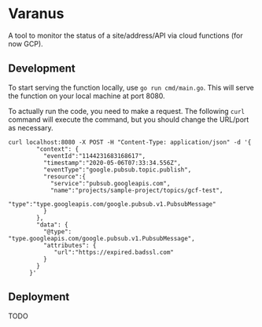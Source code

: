 # Varanus

A tool to monitor the status of a site/address/API via cloud functions (for now GCP).

## Development

To start serving the function locally, use `go run cmd/main.go`. This will serve the function on your local machine at port 8080.

To actually run the code, you need to make a request. The following `curl` command will execute the command, but you should change the URL/port as necessary.

```shell
curl localhost:8080 -X POST -H "Content-Type: application/json" -d '{
        "context": {
          "eventId":"1144231683168617",
          "timestamp":"2020-05-06T07:33:34.556Z",
          "eventType":"google.pubsub.topic.publish",
          "resource":{
            "service":"pubsub.googleapis.com",
            "name":"projects/sample-project/topics/gcf-test",
            "type":"type.googleapis.com/google.pubsub.v1.PubsubMessage"
          }
        },
        "data": {
          "@type": "type.googleapis.com/google.pubsub.v1.PubsubMessage",
          "attributes": {
             "url":"https://expired.badssl.com"
          }
        }
      }'
```

## Deployment 

TODO

